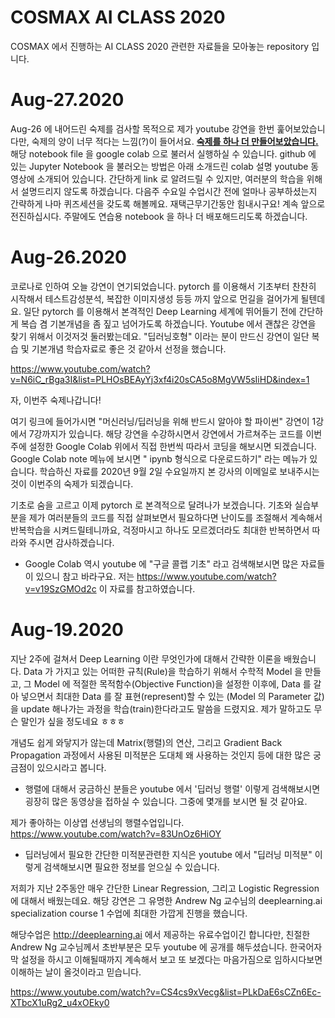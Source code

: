 # COSMAX AI CLASS 2020

COSMAX 에서 진행하는 AI CLASS 2020 관련한 자료들을 모아놓는 repository 입니다.

# Aug-27.2020

Aug-26 에 내어드린 숙제를 검사할 목적으로 제가 youtube 강연을 한번 훑어보았습니다만, 숙제의 양이 너무 적다는 느낌(?)이 들어서요. __[숙제를 하나 더 만들어보았습니다.](https://github.com/chesterroh/cosmax_ai_class/blob/master/00_python_numpy_matplotlib%20tutorial.ipynb)__ 해당 notebook file 을 google colab 으로 불러서 실행하실 수 있습니다. github 에 있는 Jupyter Notebook 을 불러오는 방법은 아래 소개드린 colab 설명 youtube 동영상에 소개되어 있습니다. 간단하게 link 로 알려드릴 수 있지만, 여러분의 학습을 위해서 설명드리지 않도록 하겠습니다.  다음주 수요일 수업시간 전에 얼마나 공부하셨는지 간략하게 나마 퀴즈세션을 갖도록 해볼께요. 재택근무기간동안 힘내시구요! 계속 앞으로 전진하십시다. 주말에도 연습용 notebook 을 하나 더 배포해드리도록 하겠습니다.
# Aug-26.2020

코로나로 인하여 오늘 강연이 연기되었습니다. pytorch 를 이용해서 기초부터 찬찬히 시작해서 테스트감성분석, 복잡한 이미지생성 등등 까지 앞으로 먼길을 걸어가게 될텐데요. 일단 pytorch 를 이용해서 본격적인 Deep Learning 세계에 뛰어들기 전에 간단하게 복습 겸 기본개념을 좀 짚고 넘어가도록 하겠습니다.  Youtube 에서 괜찮은 강연을 찾기 위해서 이것저것 둘러봤는데요. "딥러닝호형" 이라는 분이 만드신 강연이 일단 복습 및 기본개념 학습자료로 좋은 것 같아서 선정을 했습니다.

https://www.youtube.com/watch?v=N6iC_rBga3I&list=PLHOsBEAyYj3xf4i20sCA5o8MgVW5sIiHD&index=1

자, 이번주 숙제나갑니다!

여기 링크에 들어가시면 "머신러닝/딥러닝을 위해 반드시 알아야 할 파이썬" 강연이 1강에서 7강까지가 있습니다. 해당 강연을 수강하시면서 강연에서 가르쳐주는 코드를 이번주에 설정한 Google Colab 위에서 직접 한번씩 따라서 코딩을 해보시면 되겠습니다. Google Colab note 메뉴에 보시면 " ipynb 형식으로 다운로드하기" 라는 메뉴가 있습니다. 학습하신 자료를 2020년 9월 2일 수요일까지 본 강사의 이메일로 보내주시는 것이 이번주의 숙제가 되겠습니다. 

기초로 숨을 고르고 이제 pytorch 로 본격적으로 달려나가 보겠습니다. 기초와 실습부분을 제가 여러분들의 코드를 직접 살펴보면서 필요하다면 난이도를 조절해서 계속해서 반복학습을 시켜드릴테니까요, 걱정마시고 하나도 모르겠더라도 최대한 반복하면서 따라와 주시면 감사하겠습니다.

* Google Colab 역시 youtube 에 "구글 콜랩 기초" 라고 검색해보시면 많은 자료들이 있으니 참고 바라구요. 저는 https://www.youtube.com/watch?v=v19SzGMOd2c 이 자료를 참고하였습니다. 

# Aug-19.2020

지난 2주에 걸쳐서 Deep Learning 이란 무엇인가에 대해서 간략한 이론을 배웠습니다. Data 가 가지고 있는 어떠한 규칙(Rule)을 학습하기 위해서 수학적 Model 을 만들고, 그 Model 에 적절한 목적함수(Objective Function)을 설정한 이후에, Data 를 갈아 넣으면서 최대한 Data 를 잘 표현(represent)할 수 있는 (Model 의 Parameter 값)을 update 해나가는 과정을 학습(train)한다라고도 말씀을 드렸지요. 제가 말하고도 무슨 말인가 싶을 정도네요 ㅎㅎㅎ 

개념도 쉽게 와닿지가 않는데 Matrix(행렬)의 연산, 그리고 Gradient Back Propagation 과정에서 사용된 미적분은 도대체 왜 사용하는 것인지 등에 대한 많은 궁금점이 있으시라고 봅니다. 

* 행렬에 대해서 궁금하신 분들은 youtube 에서 '딥러닝 행렬' 이렇게 검색해보시면 굉장히 많은 동영상을 접하실 수 있습니다. 그중에 몇개를 보시면 될 것 같아요. 

제가 좋아하는 이상엽 선생님의 행렬수업입니다.
https://www.youtube.com/watch?v=83UnOz6HiOY

* 딥러닝에서 필요한 간단한 미적분관련한 지식은 youtube 에서 "딥러닝 미적분" 이렇게 검색해보시면 필요한 정보를 얻으실 수 있습니다.

저희가 지난 2주동안 매우 간단한 Linear Regression, 그리고 Logistic Regression 에 대해서 배웠는데요. 해당 강연은 그 유명한 Andrew Ng 교수님의 deeplearning.ai specialization course 1 수업에 최대한 가깝게 진행을 했습니다.

해당수업은 http://deeplearning.ai 에서 제공하는 유료수업이긴 합니다만, 친절한 Andrew Ng 교수님께서 초반부분은 모두 youtube 에 공개를 해두셨습니다. 한국어자막 설정을 하시고 이해될때까지 계속해서 보고 또 보겠다는 마음가짐으로 임하시다보면 이해하는 날이 올것이라고 믿습니다.

https://www.youtube.com/watch?v=CS4cs9xVecg&list=PLkDaE6sCZn6Ec-XTbcX1uRg2_u4xOEky0



